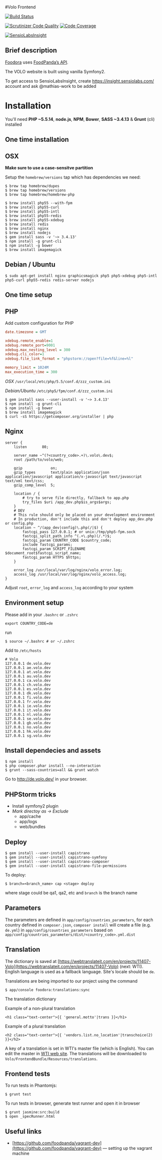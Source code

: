 #Volo Frontend

[![Build Status](https://magnum.travis-ci.com/foodpanda/volo-frontend.svg?token=9eHFdnBaxCRVqqTYivpW&branch=master)](https://magnum.travis-ci.com/foodpanda/volo-frontend)

[![Scrutinizer Code Quality](https://scrutinizer-ci.com/g/foodpanda/volo-frontend/badges/quality-score.png?b=master&s=fe3b7820a25ed19b25e9e9a98e300497928310f7)](https://scrutinizer-ci.com/g/foodpanda/volo-frontend/?branch=master)
[![Code Coverage](https://scrutinizer-ci.com/g/foodpanda/volo-frontend/badges/coverage.png?b=master&s=b5c39cd699602731616d7b2838bb994235c57317)](https://scrutinizer-ci.com/g/foodpanda/volo-frontend/?branch=master)

[![SensioLabsInsight](https://insight.sensiolabs.com/projects/df9c2144-acd0-4df1-90e1-86d4408fe520/mini.png)](https://insight.sensiolabs.com/projects/df9c2144-acd0-4df1-90e1-86d4408fe520)

Brief description
---
[Foodora](https://www.foodora.de) uses [FoodPanda’s API](http://docs.foodpandapublicmobileapi.apiary.io/).

The VOLO website is built using vanilla Symfony2.

To get access to SensioLabsInsight, create https://insight.sensiolabs.com/ account and ask @mathias-work to be added

Installation
===

You'll need **PHP ~5.5.14**, **node.js**, **NPM**, **Bower**, **SASS ~3.4.13** & **Grunt** (cli) installed

One time installation
---

## OSX

**Make sure to use a case-sensitve partition**

Setup the `homebrew/versions` tap which has dependencies we need:

```shell
$ brew tap homebrew/dupes
$ brew tap homebrew/versions
$ brew tap homebrew/homebrew-php
```

```shell
$ brew install php55 --with-fpm
$ brew install php55-curl
$ brew install php55-intl
$ brew install php55-redis
$ brew install php55-xdebug
$ brew install redis
$ brew install nginx
$ brew install nodejs
$ gem install sass -v '~> 3.4.13'
$ npm install -g grunt-cli
$ npm install -g bower
$ brew install imagemagick
```

## Debian / Ubuntu

```shell
$ sudo apt-get install nginx graphicsmagick php5 php5-xdebug php5-intl php5-curl php55-redis redis-server nodejs
```

One time setup
---

## PHP

Add custom configuration for PHP

```INI
date.timezone = GMT

xdebug.remote_enable=1
xdebug.remote_port=9001
xdebug.max_nesting_level = 300
xdebug.cli_color=1
xdebug.file_link_format = "phpstorm://open?file=%f&line=%l"

memory_limit = 1024M
max_execution_time = 300
```
*OSX* `/usr/local/etc/php/5.5/conf.d/zzz_custom.ini`

*Debian/Ubuntu* `/etc/php5/fpm/conf.d/zzz_custom.ini` 

```shell
$ gem install sass --user-install -v '~> 3.4.13'
$ npm install -g grunt-cli
$ npm install -g bower
$ brew install imagemagick
$ curl -sS https://getcomposer.org/installer | php
```
## Nginx

```nginx
server {
    listen       80;

    server_name ~^(?<country_code>.+)\.volo\.dev$;
    root /path/to/volo/web;

    gzip             on;
    gzip_types       text/plain application/json application/javascript application/x-javascript text/javascript text/xml text/css;
    gzip_comp_level  5;

    location / {
        # try to serve file directly, fallback to app.php
        try_files $uri /app_dev.php$is_args$args;
    }
    # DEV
    # This rule should only be placed on your development environment
    # In production, don't include this and don't deploy app_dev.php or config.php
    location ~ ^/(app_dev|config)\.php(/|$) {
        fastcgi_pass 127.0.0.1; # or unix:/tmp/php5-fpm.sock
        fastcgi_split_path_info ^(.+\.php)(/.*)$;
        fastcgi_param COUNTRY_CODE $country_code;
        include fastcgi_params;
        fastcgi_param SCRIPT_FILENAME $document_root$fastcgi_script_name;
        fastcgi_param HTTPS $https;
    }

    error_log /usr/local/var/log/nginx/volo_error.log;
    access_log /usr/local/var/log/nginx/volo_access.log;
}
```
Adjust `root`, `error_log` and `access_log` according to your system

## Environment setup

Please add in your ```.bashrc``` or ```.zshrc```

```
export COUNTRY_CODE=de
```

run
```shell
$ source ~/.bashrc # or ~/.zshrc
```

Add to `/etc/hosts`

```shell
# Volo
127.0.0.1 de.volo.dev
127.0.0.1 ae.volo.dev
127.0.0.1 at.volo.dev
127.0.0.1 au.volo.dev
127.0.0.1 ca.volo.dev
127.0.0.1 ch.volo.dev
127.0.0.1 es.volo.dev
127.0.0.1 dk.volo.dev
127.0.0.1 fi.volo.dev
127.0.0.1 fr.volo.dev
127.0.0.1 ie.volo.dev
127.0.0.1 it.volo.dev
127.0.0.1 nl.volo.dev
127.0.0.1 se.volo.dev
127.0.0.1 gb.volo.dev
127.0.0.1 no.volo.dev
127.0.0.1 hk.volo.dev
127.0.0.1 sg.volo.dev
```

## Install dependecies and assets

```shell
$ npm install
$ php composer.phar install --no-interaction
$ grunt --sass-countries=all && grunt watch
```

Go to http://de.volo.dev/ in your browser.

PHPStorm tricks
---

- Install symfony2 plugin
- *Mark directoy as -> Exclude*
  - app/cache
  - app/logs
  - web/bundles

Deploy
---

```shell
$ gem install --user-install capistrano
$ gem install --user-install capistrano-symfony
$ gem install --user-install capistrano-composer
$ gem install --user-install capistrano-file-permissions
```

To deploy:
```shell
$ branch=<branch_name> cap <stage> deploy
```
where stage could be qa1, qa2, etc and `branch` is the branch name

Parameters
---

The parameters are defined in ```app/config/countries_parameters```,
for each country defined in ```composer.json```, ```composer install``` will create a file (e.g. ```de.yml```)
in ```app/config/countries_parameters``` based on ```app/config/countries_parameters/dist/<country_code>.yml.dist```

Translation
---
The dictionary is saved at [https://webtranslateit.com/en/projects/11407-Volo](https://webtranslateit.com/en/projects/11407-Volo) (next: WTI).
English language is used as a fallback language. Site's locale should be ```de```.

Translations are being imported to our project using the command

```shell
$ app/console foodora:translations:sync
```

The translation dictionary

Example of a non-plural translation

	<h1 class="text-center">{{ 'general.motto'|trans }}</h1>

Example of a plural translation

	<h2 class="text-center">{{ 'vendors.list.no_location'|transchoice(2) }}</h2>

A key of a translation is set in WTI's master file (which is English).
You can edit the master in [WTI web site](https://webtranslateit.com/).
The translations will be downloaded to ```Volo/FrontendBundle/Resources/translations```.

Frontend tests
---
To run tests in Phantomjs:
```shell
$ grunt test
```

To run tests in browser, generate test runner and open it in browser
```shell
$ grunt jasmine:src:build
$ open _specRunner.html
```

Useful links
---
* [https://github.com/foodpanda/vagrant-dev](https://github.com/foodpanda/vagrant-dev) — setting up the vagrant machine
